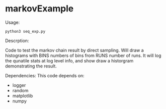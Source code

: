 # markovExample

Usage:
```
python3 seq_exp.py
```

Descrption:

Code to test the markov chain result by direct sampling. Will draw a histograms with BINS numbers of bins from RUNS number of runs. It will log the qunatile stats at log level info, and show draw a historgram demonstrating the result. 

Dependencies:
This code depends on:
 * logger
 * random
 * matplotlib
 * numpy